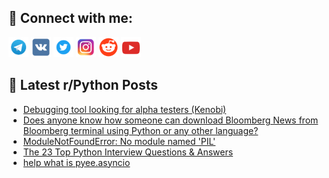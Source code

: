 ## 🔎 Connect with me:
[<img src="https://github.com/bullbesh/bullbesh/blob/main/images/Telegram.png" width="32" height="32" />](https://t.me/bullbesh)
[<img src="https://github.com/bullbesh/bullbesh/blob/main/images/VK.png" width="32" height="32" />](https://vk.com/bullbesh)
[<img src="https://github.com/bullbesh/bullbesh/blob/main/images/Twitter.png" width="32" height="32" />](https://twitter.com/bullbesh1)
[<img src="https://github.com/bullbesh/bullbesh/blob/main/images/Instagram.png" width="32" height="32" />](https://www.instagram.com/bullbesh)
[<img src="https://github.com/bullbesh/bullbesh/blob/main/images/Reddit.png" width="32" height="32" />](https://www.reddit.com/user/bullbesh)
[<img src="https://github.com/bullbesh/bullbesh/blob/main/images/YouTube.png" width="32" height="32" />](https://www.youtube.com/channel/UCtfjRs6uzgq5mfm8S06WTcg)

## 📕 Latest r/Python Posts
<!-- BLOG-POST-LIST:START -->
- [Debugging tool looking for alpha testers &lpar;Kenobi&rpar;](https://www.reddit.com/r/Python/comments/z9lf37/debugging_tool_looking_for_alpha_testers_kenobi/)
- [Does anyone know how someone can download Bloomberg News from Bloomberg terminal using Python or any other language?](https://www.reddit.com/r/Python/comments/z9ldd4/does_anyone_know_how_someone_can_download/)
- [ModuleNotFoundError: No module named &#39;PIL&#39;](https://www.reddit.com/r/Python/comments/z9krga/modulenotfounderror_no_module_named_pil/)
- [The 23 Top Python Interview Questions &amp; Answers](https://www.reddit.com/r/Python/comments/z9jnq9/the_23_top_python_interview_questions_answers/)
- [help what is pyee.asyncio](https://www.reddit.com/r/Python/comments/z9hr1w/help_what_is_pyeeasyncio/)
<!-- BLOG-POST-LIST:END -->
